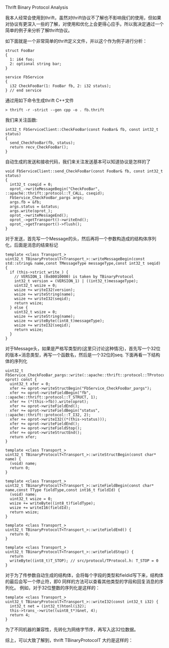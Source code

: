 Thrift Binary Protocol Analysis

我本人经常会使用到thrift，虽然对thrift协议不了解也不影响我们的使用，但如果对协议有更深入一些的了解，对使用和优化上会更得心应手。所以我决定通过一个简单的例子来分析了解thrift协议。

如下面就是一个非常简单的thrift定义文件，并以这个作为例子进行分析：
```
struct FooBar
{
  1: i64 foo;
  2: optional string bar;
}

service FbService
{
  i32 CheckFooBar(1: FooBar fb, 2: i32 status);
} // end service
```

通过用如下命令生成thrift C++文件
```
> thrift -r -strict --gen cpp -o . fb.thrift
```

我们来关注函数:
```
int32_t FbServiceClient::CheckFooBar(const FooBar& fb, const int32_t status)
{
  send_CheckFooBar(fb, status);
  return recv_CheckFooBar();
}
```

自动生成的发送和接收代码，我们来关注发送基本可以知道协议是怎样的了

```
void FbServiceClient::send_CheckFooBar(const FooBar& fb, const int32_t status)
{
  int32_t cseqid = 0;
  oprot_->writeMessageBegin("CheckFooBar", ::apache::thrift::protocol::T_CALL, cseqid);
  FbService_CheckFooBar_pargs args;
  args.fb = &fb;
  args.status = &status;
  args.write(oprot_);
  oprot_->writeMessageEnd();
  oprot_->getTransport()->writeEnd();
  oprot_->getTransport()->flush();
}
```

对于发送，首先写一个Message的头，然后再将一个参数构造成的结构体序列化，后面是消息的结束标记

```
template <class Transport_>
uint32_t TBinaryProtocolT<Transport_>::writeMessageBegin(const std::string& name,const TMessageType messageType,const int32_t seqid) {
  if (this->strict_write_) {
    // VERSION_1 (0x80010000) is taken by TBinaryProtocol
    int32_t version = (VERSION_1) | ((int32_t)messageType);
    uint32_t wsize = 0;
    wsize += writeI32(version);
    wsize += writeString(name);
    wsize += writeI32(seqid);
    return wsize;
  } else {
    uint32_t wsize = 0;
    wsize += writeString(name);
    wsize += writeByte((int8_t)messageType);
    wsize += writeI32(seqid);
    return wsize;
  }
}
```
对于Message头，如果是严格写类型的(这里只讨论这种情况)，首先写一个32位的版本+消息类型，再写一个函数名，然后是一个32位的seq. 下面再看一下结构体的序列化
```
uint32_t FbService_CheckFooBar_pargs::write(::apache::thrift::protocol::TProtocol* oprot) const {
  uint32_t xfer = 0;
  xfer += oprot->writeStructBegin("FbService_CheckFooBar_pargs");
  xfer += oprot->writeFieldBegin("fb", ::apache::thrift::protocol::T_STRUCT, 1); 
  xfer += (*(this->fb)).write(oprot);
  xfer += oprot->writeFieldEnd();
  xfer += oprot->writeFieldBegin("status", ::apache::thrift::protocol::T_I32, 2); 
  xfer += oprot->writeI32((*(this->status)));
  xfer += oprot->writeFieldEnd();
  xfer += oprot->writeFieldStop();
  xfer += oprot->writeStructEnd();
  return xfer;
}

template <class Transport_>
uint32_t TBinaryProtocolT<Transport_>::writeStructBegin(const char* name) {
  (void) name;
  return 0;
}

template <class Transport_>
uint32_t TBinaryProtocolT<Transport_>::writeFieldBegin(const char* name,const TType fieldType,const int16_t fieldId) {
  (void) name;
  uint32_t wsize = 0;
  wsize += writeByte((int8_t)fieldType);
  wsize += writeI16(fieldId);
  return wsize;
}

template <class Transport_>
uint32_t TBinaryProtocolT<Transport_>::writeFieldEnd() {
  return 0;
}

template <class Transport_>
uint32_t TBinaryProtocolT<Transport_>::writeFieldStop() {
  return
  writeByte((int8_t)T_STOP); // src/protocol/TProtocol.h: T_STOP = 0
}
```

对于为了传参数自动生成的结构体，会将每个字段的类型和fieldid写下来，结构体的最后会写一个停止符，即0
同样的方法可以查看其他类型的字段和回复消息的序列化。
例如，对于32位整数的序列化是这样的：

```
template <class Transport_>
uint32_t TBinaryProtocolT<Transport_>::writeI32(const int32_t i32) {
  int32_t net = (int32_t)htonl(i32);
  this->trans_->write((uint8_t*)&net, 4);
  return 4;
}
```

为了不同机器的兼容性，先转化为网络字节序，再写入这32位数据。

综上，可以大致了解到，thrift TBinaryProtocolT 大约是这样的：


